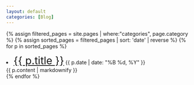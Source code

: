 ```yaml
---
layout: default
categories: [Blog]
---
```


{% assign filtered_pages = site.pages | where:"categories", page.category %}
{% assign sorted_pages = filtered_pages | sort: 'date' | reverse %}
{% for p in sorted_pages %}
    <li>
    <a style="font-size: 2em;" href="{{ p.url | relative_url }}">{{ p.title }}</a>
    {{ p.date | date: "%B %d, %Y" }}
    <div>{{ p.content | markdownify }}</div>
    </li>
{% endfor %}